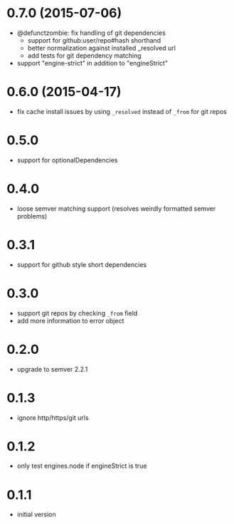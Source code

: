 # 0.7.0 (2015-07-06)

  * @defunctzombie: fix handling of git dependencies
    - support for github:user/repo#hash shorthand
    - better normalization against installed _resolved url
    - add tests for git dependency matching
  * support "engine-strict" in addition to "engineStrict"

# 0.6.0 (2015-04-17)

  * fix cache install issues by using `_resolved` instead of `_from` for git repos

# 0.5.0

  * support for optionalDependencies

# 0.4.0

  * loose semver matching support (resolves weirdly formatted semver problems)

# 0.3.1

  * support for github style short dependencies

# 0.3.0

  * support git repos by checking `_from` field
  * add more information to error object

# 0.2.0

  * upgrade to semver 2.2.1

# 0.1.3

  * ignore http/https/git urls

# 0.1.2

  * only test engines.node if engineStrict is true

# 0.1.1

  * initial version
